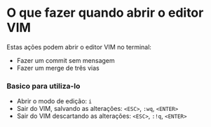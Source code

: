 # O que fazer quando abrir o editor VIM

Estas ações podem abrir o editor VIM no terminal:
- Fazer um commit sem mensagem
- Fazer um merge de três vias

### Basico para utiliza-lo

- Abrir o modo de edição: `i`
- Sair do VIM, salvando as alterações: `<ESC>`, `:wq`, `<ENTER>`
- Sair do VIM descartando as alterações:  `<ESC>`, `:!q`, `<ENTER>`